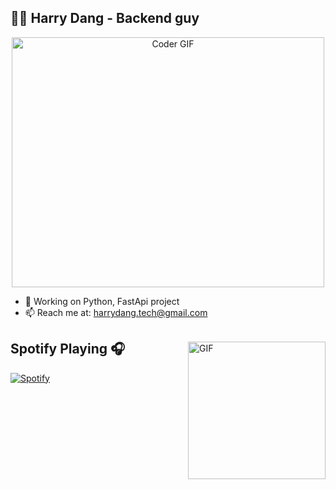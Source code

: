 ## 👨‍💻 Harry Dang - Backend guy

<p align="center">
  <img src="https://img.freepik.com/premium-photo/cosmic-chronicles-adventures-space-man_984027-3331.jpg?w=900" alt="Coder GIF" width="500" height="400">
</p>

- 🐛 Working on Python, FastApi project
- 📫 Reach me at: harrydang.tech@gmail.com

## Spotify Playing 🎧

<img align="right" alt="GIF" height="220px" style="margin-top: -50px;" src="https://media.giphy.com/media/J5B1Y8QZnzXXbLQIBu/giphy.gif" />

[![Spotify](https://spotify-e1dwlkj4j.vercel.app/api/spotify)](https://open.spotify.com/user/777k9eqztjxwkywl5ba3e0z75)
